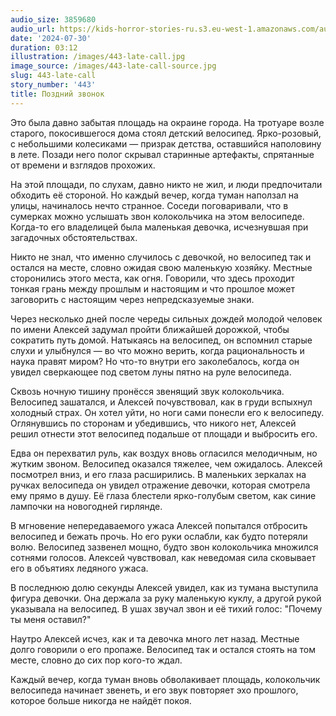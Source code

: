 ```yaml
---
audio_size: 3859680
audio_url: https://kids-horror-stories-ru.s3.eu-west-1.amazonaws.com/audio/443-late-call.mp3
date: '2024-07-30'
duration: 03:12
illustration: /images/443-late-call.jpg
image_source: /images/443-late-call-source.jpg
slug: 443-late-call
story_number: '443'
title: Поздний звонок
---
```


Это была давно забытая площадь на окраине города. На тротуаре возле старого, покосившегося дома стоял детский велосипед. Ярко-розовый, с небольшими колесиками — призрак детства, оставшийся наполовину в лете. Позади него полог скрывал старинные артефакты, спрятанные от времени и взглядов прохожих.

На этой площади, по слухам, давно никто не жил, и люди предпочитали обходить её стороной. Но каждый вечер, когда туман наползал на улицы, начиналось нечто странное. Соседи поговаривали, что в сумерках можно услышать звон колокольчика на этом велосипеде. Когда-то его владелицей была маленькая девочка, исчезнувшая при загадочных обстоятельствах.

Никто не знал, что именно случилось с девочкой, но велосипед так и остался на месте, словно ожидая свою маленькую хозяйку. Местные сторонились этого места, как огня. Говорили, что здесь проходит тонкая грань между прошлым и настоящим и что прошлое может заговорить с настоящим через непредсказуемые знаки.

Через несколько дней после череды сильных дождей молодой человек по имени Алексей задумал пройти ближайшей дорожкой, чтобы сократить путь домой. Натыкаясь на велосипед, он вспомнил старые слухи и улыбнулся — во что можно верить, когда рациональность и наука правят миром? Но что-то внутри его заколебалось, когда он увидел сверкающее под светом луны пятно на руле велосипеда.

Сквозь ночную тишину пронёсся звенящий звук колокольчика. Велосипед зашатался, и Алексей почувствовал, как в груди вспыхнул холодный страх. Он хотел уйти, но ноги сами понесли его к велосипеду. Оглянувшись по сторонам и убедившись, что никого нет, Алексей решил отнести этот велосипед подальше от площади и выбросить его.

Едва он перехватил руль, как воздух вновь огласился мелодичным, но жутким звоном. Велосипед оказался тяжелее, чем ожидалось. Алексей посмотрел вниз, и его глаза расширились. В маленьких зеркалах на ручках велосипеда он увидел отражение девочки, которая смотрела ему прямо в душу. Её глаза блестели ярко-голубым светом, как синие лампочки на новогодней гирлянде.

В мгновение непередаваемого ужаса Алексей попытался отбросить велосипед и бежать прочь. Но его руки ослабли, как будто потеряли волю. Велосипед зазвенел мощно, будто звон колокольчика множился сотнями голосов. Алексей чувствовал, как неведомая сила сковывает его в объятиях ледяного ужаса.

В последнюю долю секунды Алексей увидел, как из тумана выступила фигура девочки. Она держала за руку маленькую куклу, а другой рукой указывала на велосипед. В ушах звучал звон и её тихий голос: "Почему ты меня оставил?"

Наутро Алексей исчез, как и та девочка много лет назад. Местные долго говорили о его пропаже. Велосипед так и остался стоять на том месте, словно до сих пор кого-то ждал.

Каждый вечер, когда туман вновь обволакивает площадь, колокольчик велосипеда начинает звенеть, и его звук повторяет эхо прошлого, которое больше никогда не найдёт покоя.